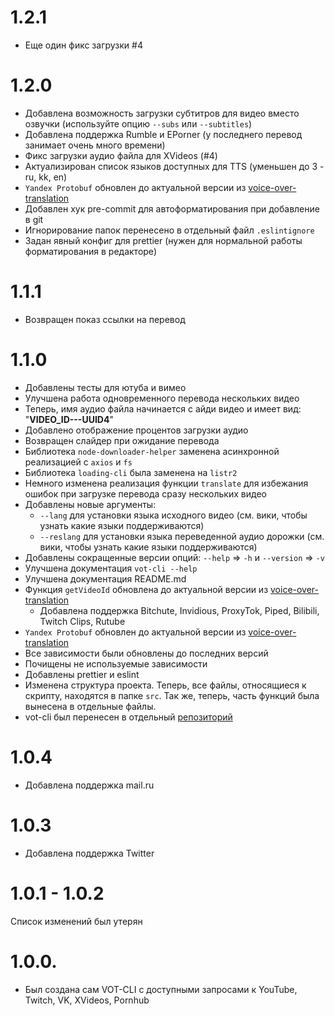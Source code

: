 # 1.2.1
- Еще один фикс загрузки #4

# 1.2.0
- Добавлена возможность загрузки субтитров для видео вместо озвучки (используйте опцию `--subs` или `--subtitles`)
- Добавлена поддержка Rumble и EPorner (у последнего перевод занимает очень много времени)
- Фикс загрузки аудио файла для XVideos (#4)
- Актуализирован список языков доступных для TTS (уменьшен до 3 - ru, kk, en)
- `Yandex Protobuf` обновлен до актуальной версии из [voice-over-translation](https://github.com/ilyhalight/voice-over-translation)
- Добавлен хук pre-commit для автоформатирования при добавление в git
- Игнорирование папок перенесено в отдельный файл `.eslintignore`
- Задан явный конфиг для prettier (нужен для нормальной работы форматирования в редакторе)

# 1.1.1
- Возвращен показ ссылки на перевод

# 1.1.0
- Добавлены тесты для ютуба и вимео
- Улучшена работа одновременного перевода нескольких видео
- Теперь, имя аудио файла начинается с айди видео и имеет вид: "**VIDEO_ID---UUID4**"
- Добавлено отображение процентов загрузки аудио
- Возвращен слайдер при ожидание перевода
- Библиотека `node-downloader-helper` заменена асинхронной реализацией с `axios` и `fs`
- Библиотека `loading-cli` была заменена на `listr2`
- Немного изменена реализация функции `translate` для избежания ошибок при загрузке перевода сразу нескольких видео
- Добавлены новые аргументы:
  - `--lang` для установки языка исходного видео (см. вики, чтобы узнать какие языки поддерживаются)
  - `--reslang` для установки языка переведенной аудио дорожки (см. вики, чтобы узнать какие языки поддерживаются)
- Добавлены сокращенные версии опций: `--help` => `-h` и `--version` => `-v`
- Улучшена документация `vot-cli --help`
- Улучшена документация README.md
- Функция `getVideoId` обновлена до актуальной версии из [voice-over-translation](https://github.com/ilyhalight/voice-over-translation)
  - Добавлена поддержка Bitchute, Invidious, ProxyTok, Piped, Bilibili, Twitch Clips, Rutube
- `Yandex Protobuf` обновлен до актуальной версии из [voice-over-translation](https://github.com/ilyhalight/voice-over-translation)
- Все зависимости были обновлены до последних версий
- Почищены не используемые зависимости
- Добавлены prettier и eslint
- Изменена структура проекта. Теперь, все файлы, относящиеся к скрипту, находятся в папке `src`. Так же, теперь, часть функций была вынесена в отдельные файлы.
- vot-cli был перенесен в отдельный [репозиторий](https://github.com/FOSWLY/vot-cli)

# 1.0.4
- Добавлена поддержка mail.ru

# 1.0.3
- Добавлена поддержка Twitter

#  1.0.1 - 1.0.2
Список изменений был утерян

# 1.0.0.
- Был создана сам VOT-CLI с доступными запросами к YouTube, Twitch, VK, XVideos, Pornhub
